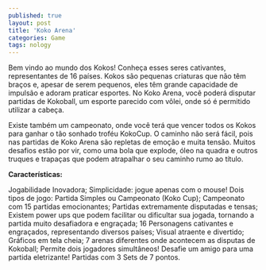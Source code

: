```yaml
---
published: true
layout: post
title: 'Koko Arena'
categories: Game
tags: nology
---
```

Bem vindo ao mundo dos Kokos! Conheça esses seres cativantes, representantes de 16 países. Kokos são pequenas criaturas que não têm braços e, apesar de serem pequenos, eles têm grande capacidade de impulsão e adoram praticar esportes. No Koko Arena, você poderá disputar partidas de Kokoball, um esporte parecido com vôlei, onde só é permitido utilizar a cabeça.

<center></center>

Existe também um campeonato, onde você terá que vencer todos os Kokos para ganhar o tão sonhado troféu KokoCup. O caminho não será fácil, pois nas partidas de Koko Arena são repletas de emoção e muita tensão. Muitos desafios estão por vir, como uma bola que explode, óleo na quadra e outros truques e trapaças que podem atrapalhar o seu caminho rumo ao título.

<span style="font-weight: bold;">Características:</span>

Jogabilidade Inovadora;
Simplicidade: jogue apenas com o mouse!
Dois tipos de jogo: Partida Simples ou Campeonato (Koko Cup);
Campeonato com 15 partidas emocionantes;
Partidas extremamente disputadas e tensas;
Existem power ups que podem facilitar ou dificultar sua jogada, tornando a partida muito desafiadora e engraçada;
16 Personagens cativantes e engraçados, representando diversos países;
Visual atraente e divertido;
Gráficos em tela cheia;
7 arenas diferentes onde acontecem as disputas de Kokoball;
Permite dois jogadores simultâneos! Desafie um amigo para uma partida eletrizante!
Partidas com 3 Sets de 7 pontos.